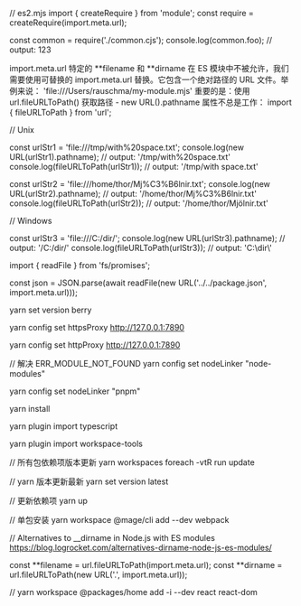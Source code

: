 // es2.mjs
import { createRequire } from 'module';
const require = createRequire(import.meta.url);

const common = require('./common.cjs');
console.log(common.foo); // output: 123

import.meta.url
特定的 **filename 和 **dirname 在 ES 模块中不被允许，我们需要使用可替换的 import.meta.url 替换。它包含一个绝对路径的 URL 文件。举例来说：
'file:///Users/rauschma/my-module.mjs'
重要的是：使用 url.fileURLToPath() 获取路径 - new URL().pathname 属性不总是工作：
import { fileURLToPath } from 'url';

// Unix

const urlStr1 = 'file:///tmp/with%20space.txt';
console.log(new URL(urlStr1).pathname);
// output: '/tmp/with%20space.txt'
console.log(fileURLToPath(urlStr1));
// output: '/tmp/with space.txt'

const urlStr2 = 'file:///home/thor/Mj%C3%B6lnir.txt';
console.log(new URL(urlStr2).pathname);
// output: '/home/thor/Mj%C3%B6lnir.txt'
console.log(fileURLToPath(urlStr2));
// output: '/home/thor/Mjölnir.txt'

// Windows

const urlStr3 = 'file:///C:/dir/';
console.log(new URL(urlStr3).pathname);
// output: '/C:/dir/'
console.log(fileURLToPath(urlStr3));
// output: 'C:\\dir\\'

import { readFile } from 'fs/promises';

const json = JSON.parse(await readFile(new URL('../../package.json', import.meta.url)));

yarn set version berry

yarn config set httpsProxy http://127.0.0.1:7890

yarn config set httpProxy http://127.0.0.1:7890

// 解决 ERR_MODULE_NOT_FOUND
yarn config set nodeLinker "node-modules"

yarn config set nodeLinker "pnpm"

yarn install

yarn plugin import typescript

yarn plugin import workspace-tools

// 所有包依赖项版本更新
yarn workspaces foreach -vtR run update

// yarn 版本更新最新
yarn set version latest

// 更新依赖项
yarn up

// 单包安装
yarn workspace @mage/cli add --dev webpack

// Alternatives to \_\_dirname in Node.js with ES modules
https://blog.logrocket.com/alternatives-dirname-node-js-es-modules/

const **filename = url.fileURLToPath(import.meta.url);
const **dirname = url.fileURLToPath(new URL('.', import.meta.url));

// yarn workspace @packages/home add -i --dev react react-dom

